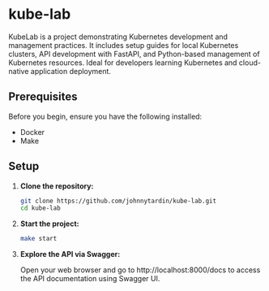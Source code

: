 # kube-lab
KubeLab is a project demonstrating Kubernetes development and management practices. It includes setup guides for local Kubernetes clusters, API development with FastAPI, and Python-based management of Kubernetes resources. Ideal for developers learning Kubernetes and cloud-native application deployment.

## Prerequisites

Before you begin, ensure you have the following installed:

- Docker
- Make

## Setup

1. **Clone the repository:**

   ```bash
   git clone https://github.com/johnnytardin/kube-lab.git
   cd kube-lab
   ```

2. **Start the project:**

   ```bash
   make start
   ```

3. **Explore the API via Swagger:**

   Open your web browser and go to http://localhost:8000/docs to access the API documentation using Swagger UI.

